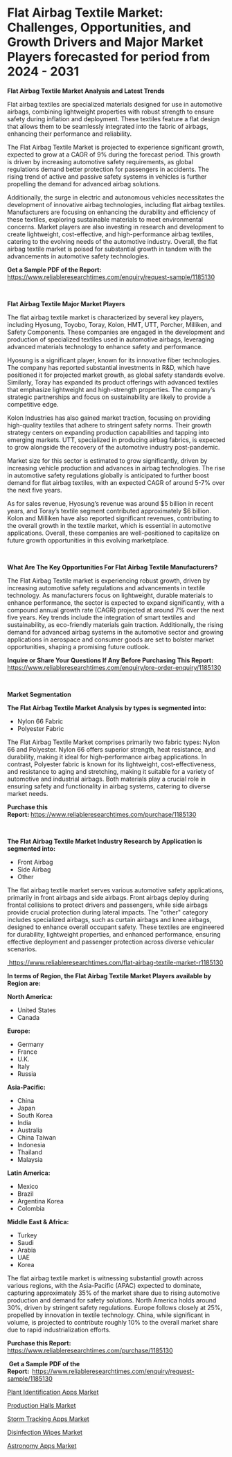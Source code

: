 <p><h1>Flat Airbag Textile Market: Challenges, Opportunities, and Growth Drivers and Major Market Players forecasted for period from 2024 - 2031</h1></p><p><strong>Flat Airbag Textile Market Analysis and Latest Trends</strong></p>
<p><p>Flat airbag textiles are specialized materials designed for use in automotive airbags, combining lightweight properties with robust strength to ensure safety during inflation and deployment. These textiles feature a flat design that allows them to be seamlessly integrated into the fabric of airbags, enhancing their performance and reliability.</p><p>The Flat Airbag Textile Market is projected to experience significant growth, expected to grow at a CAGR of 9% during the forecast period. This growth is driven by increasing automotive safety requirements, as global regulations demand better protection for passengers in accidents. The rising trend of active and passive safety systems in vehicles is further propelling the demand for advanced airbag solutions.</p><p>Additionally, the surge in electric and autonomous vehicles necessitates the development of innovative airbag technologies, including flat airbag textiles. Manufacturers are focusing on enhancing the durability and efficiency of these textiles, exploring sustainable materials to meet environmental concerns. Market players are also investing in research and development to create lightweight, cost-effective, and high-performance airbag textiles, catering to the evolving needs of the automotive industry. Overall, the flat airbag textile market is poised for substantial growth in tandem with the advancements in automotive safety technologies.</p></p>
<p><strong>Get a Sample PDF of the Report:&nbsp;</strong> <a href="https://www.reliableresearchtimes.com/enquiry/request-sample/1185130?utm_campaign=1786&utm_medium=2&utm_source=Github&utm_content=ia&utm_term=22102024&utm_id=flat-airbag-textile">https://www.reliableresearchtimes.com/enquiry/request-sample/1185130</a></p>
<p>&nbsp;</p>
<p><strong>Flat Airbag Textile Major Market Players</strong></p>
<p><p>The flat airbag textile market is characterized by several key players, including Hyosung, Toyobo, Toray, Kolon, HMT, UTT, Porcher, Milliken, and Safety Components. These companies are engaged in the development and production of specialized textiles used in automotive airbags, leveraging advanced materials technology to enhance safety and performance.</p><p>Hyosung is a significant player, known for its innovative fiber technologies. The company has reported substantial investments in R&D, which have positioned it for projected market growth, as global safety standards evolve. Similarly, Toray has expanded its product offerings with advanced textiles that emphasize lightweight and high-strength properties. The company’s strategic partnerships and focus on sustainability are likely to provide a competitive edge.</p><p>Kolon Industries has also gained market traction, focusing on providing high-quality textiles that adhere to stringent safety norms. Their growth strategy centers on expanding production capabilities and tapping into emerging markets. UTT, specialized in producing airbag fabrics, is expected to grow alongside the recovery of the automotive industry post-pandemic.</p><p>Market size for this sector is estimated to grow significantly, driven by increasing vehicle production and advances in airbag technologies. The rise in automotive safety regulations globally is anticipated to further boost demand for flat airbag textiles, with an expected CAGR of around 5-7% over the next five years. </p><p>As for sales revenue, Hyosung’s revenue was around $5 billion in recent years, and Toray’s textile segment contributed approximately $6 billion. Kolon and Milliken have also reported significant revenues, contributing to the overall growth in the textile market, which is essential in automotive applications. Overall, these companies are well-positioned to capitalize on future growth opportunities in this evolving marketplace.</p></p>
<p>&nbsp;</p>
<p><strong>What Are The Key Opportunities For Flat Airbag Textile Manufacturers?</strong></p>
<p><p>The Flat Airbag Textile market is experiencing robust growth, driven by increasing automotive safety regulations and advancements in textile technology. As manufacturers focus on lightweight, durable materials to enhance performance, the sector is expected to expand significantly, with a compound annual growth rate (CAGR) projected at around 7% over the next five years. Key trends include the integration of smart textiles and sustainability, as eco-friendly materials gain traction. Additionally, the rising demand for advanced airbag systems in the automotive sector and growing applications in aerospace and consumer goods are set to bolster market opportunities, shaping a promising future outlook.</p></p>
<p><strong>Inquire or Share Your Questions If Any Before Purchasing This Report:</strong> <a href="https://www.reliableresearchtimes.com/enquiry/pre-order-enquiry/1185130?utm_campaign=1786&utm_medium=2&utm_source=Github&utm_content=ia&utm_term=22102024&utm_id=flat-airbag-textile">https://www.reliableresearchtimes.com/enquiry/pre-order-enquiry/1185130</a></p>
<p>&nbsp;</p>
<p><strong>Market Segmentation</strong></p>
<p><strong>The Flat Airbag Textile Market Analysis by types is segmented into:</strong></p>
<p><ul><li>Nylon 66 Fabric</li><li>Polyester Fabric</li></ul></p>
<p><p>The Flat Airbag Textile Market comprises primarily two fabric types: Nylon 66 and Polyester. Nylon 66 offers superior strength, heat resistance, and durability, making it ideal for high-performance airbag applications. In contrast, Polyester fabric is known for its lightweight, cost-effectiveness, and resistance to aging and stretching, making it suitable for a variety of automotive and industrial airbags. Both materials play a crucial role in ensuring safety and functionality in airbag systems, catering to diverse market needs.</p></p>
<p><strong>Purchase this Report:&nbsp;</strong><a href="https://www.reliableresearchtimes.com/purchase/1185130?utm_campaign=1786&utm_medium=2&utm_source=Github&utm_content=ia&utm_term=22102024&utm_id=flat-airbag-textile">https://www.reliableresearchtimes.com/purchase/1185130</a></p>
<p>&nbsp;</p>
<p><strong>The Flat Airbag Textile Market Industry Research by Application is segmented into:</strong></p>
<p><ul><li>Front Airbag</li><li>Side Airbag</li><li>Other</li></ul></p>
<p><p>The flat airbag textile market serves various automotive safety applications, primarily in front airbags and side airbags. Front airbags deploy during frontal collisions to protect drivers and passengers, while side airbags provide crucial protection during lateral impacts. The "other" category includes specialized airbags, such as curtain airbags and knee airbags, designed to enhance overall occupant safety. These textiles are engineered for durability, lightweight properties, and enhanced performance, ensuring effective deployment and passenger protection across diverse vehicular scenarios.</p></p>
<p><a href="https://www.reliableresearchtimes.com/flat-airbag-textile-market-r1185130?utm_campaign=1786&utm_medium=2&utm_source=Github&utm_content=ia&utm_term=22102024&utm_id=flat-airbag-textile">&nbsp;https://www.reliableresearchtimes.com/flat-airbag-textile-market-r1185130</a></p>
<p><strong>In terms of Region, the Flat Airbag Textile Market Players available by Region are:</strong></p>
<p>
    <p> <strong> North America: </strong>
        <ul>
            <li>United States</li>
            <li>Canada</li>
        </ul>
        </p> 
    <p> <strong> Europe: </strong>
        <ul>
            <li>Germany</li>
            <li>France</li>
            <li>U.K.</li>
            <li>Italy</li>
            <li>Russia</li>
        </ul>
        </p> 
    <p> <strong> Asia-Pacific: </strong>
        <ul>
            <li>China</li>
            <li>Japan</li>
            <li>South Korea</li>
            <li>India</li>
            <li>Australia</li>
            <li>China Taiwan</li>
            <li>Indonesia</li>
            <li>Thailand</li>
            <li>Malaysia</li>
        </ul>
        </p> 
    <p> <strong> Latin America: </strong>
        <ul>
            <li>Mexico</li>
            <li>Brazil</li>
            <li>Argentina Korea</li>
            <li>Colombia</li>
        </ul>
        </p> 
    <p> <strong> Middle East & Africa: </strong>
        <ul>
            <li>Turkey</li>
            <li>Saudi</li>
            <li>Arabia</li>
            <li>UAE</li>
            <li>Korea</li>
        </ul>
    </p>
    </p>
<p><p>The flat airbag textile market is witnessing substantial growth across various regions, with the Asia-Pacific (APAC) expected to dominate, capturing approximately 35% of the market share due to rising automotive production and demand for safety solutions. North America holds around 30%, driven by stringent safety regulations. Europe follows closely at 25%, propelled by innovation in textile technology. China, while significant in volume, is projected to contribute roughly 10% to the overall market share due to rapid industrialization efforts.</p></p>
<p><strong>Purchase this Report: </strong><a href="https://www.reliableresearchtimes.com/purchase/1185130?utm_campaign=1786&utm_medium=2&utm_source=Github&utm_content=ia&utm_term=22102024&utm_id=flat-airbag-textile">https://www.reliableresearchtimes.com/purchase/1185130</a></p>
<p>&nbsp;<strong>Get a Sample PDF of the Report:&nbsp;&nbsp;</strong><a href="https://www.reliableresearchtimes.com/enquiry/request-sample/1185130?utm_campaign=1786&utm_medium=2&utm_source=Github&utm_content=ia&utm_term=22102024&utm_id=flat-airbag-textile">https://www.reliableresearchtimes.com/enquiry/request-sample/1185130</a></p>
<p><strong></strong></p>
<p><p><a href="https://www.linkedin.com/pulse/in-depth-analysis-global-plant-identification-apps-market-scope-lb5ff?utm_campaign=1786&utm_medium=2&utm_source=Github&utm_content=ia&utm_term=22102024&utm_id=flat-airbag-textile">Plant Identification Apps Market</a></p><p><a href="https://www.linkedin.com/pulse/trends-global-production-halls-market-forecast-analysis-7snvc?utm_campaign=1786&utm_medium=2&utm_source=Github&utm_content=ia&utm_term=22102024&utm_id=flat-airbag-textile">Production Halls Market</a></p><p><a href="https://www.linkedin.com/pulse/market-insights-global-storm-tracking-apps-forecast-innovation-s2frf?utm_campaign=1786&utm_medium=2&utm_source=Github&utm_content=ia&utm_term=22102024&utm_id=flat-airbag-textile">Storm Tracking Apps Market</a></p><p><a href="https://www.linkedin.com/pulse/disruption-innovation-disinfection-wipes-industry-market-analysis-vnxef?utm_campaign=1786&utm_medium=2&utm_source=Github&utm_content=ia&utm_term=22102024&utm_id=flat-airbag-textile">Disinfection Wipes Market</a></p><p><a href="https://www.linkedin.com/pulse/astronomy-apps-market-investigation-industry-evolution-forecast-6c3of?utm_campaign=1786&utm_medium=2&utm_source=Github&utm_content=ia&utm_term=22102024&utm_id=flat-airbag-textile">Astronomy Apps Market</a></p></p>